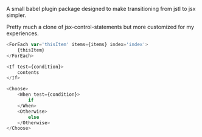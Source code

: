 A small babel plugin package designed to make transitioning from jstl to jsx simpler.  

Pretty much a clone of jsx-control-statements but more customized for my experiences.  

```javascript
<ForEach var='thisItem' items={items} index='index'>
    {thisItem}
</ForEach>

<If test={condition}>
    contents
</If>

<Choose>
    <When test={condition}>
        if
    </When>
    <Otherwise>
        else
    </Otherwise>
</Choose>
```